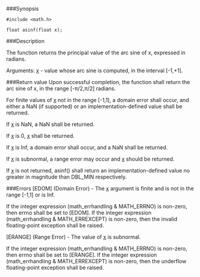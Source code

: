 ###Synopsis

`#include <math.h>`

`float asinf(float x);`

###Description

The function returns the principal value of the arc sine of x, expressed in radians.

Arguments:
<u>x</u> - value whose arc sine is computed, in the interval [-1,+1].

###Return value
Upon successful completion, the function shall return the arc sine of x, in the range [-<span>&#960;</span>/2,<span>&#960;</span>/2] radians.

For finite values of <u>x</u>  not in the range [-1,1], a domain error shall occur, and either a NaN (if supported) or  an implementation-defined value shall be returned.

If <u>x</u> is NaN, a NaN shall be returned.

If <u>x</u> is 0, <u>x</u> shall be returned.

If <u>x</u> is Inf, a domain error shall occur, and a NaN shall be returned.

If <u>x</u> is subnormal, a range error may occur and <u>x</u> should be returned.

If <u>x</u> is not returned, asinf() shall return an implementation-defined value no greater in magnitude than DBL_MIN respectively.

###Errors
[EDOM] (Domain Error) -     The <u>x</u> argument is finite and is not in the range [-1,1] or is Inf. 

If the integer expression (math_errhandling & MATH_ERRNO) is non-zero, then errno shall be set to [EDOM]. If the integer expression (math_errhandling & MATH_ERREXCEPT) is non-zero, then the invalid floating-point exception shall be raised.

[ERANGE] (Range Error) - The value of <u>x</u> is subnormal.

If the integer expression (math_errhandling & MATH_ERRNO) is non-zero, then errno shall be set to [ERANGE]. If the integer expression (math_errhandling & MATH_ERREXCEPT) is non-zero, then the underflow floating-point exception shall be raised.
